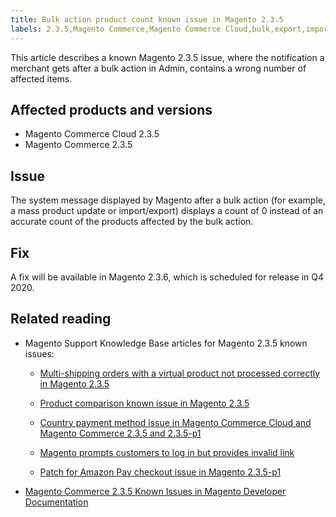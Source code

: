 ```yaml
---
title: Bulk action product count known issue in Magento 2.3.5
labels: 2.3.5,Magento Commerce,Magento Commerce Cloud,bulk,export,import,known issues,mass update,product
---
```


This article describes a known Magento 2.3.5 issue, where the notification a merchant gets after a bulk action in Admin, contains a wrong number of affected items.

## Affected products and versions

* Magento Commerce Cloud 2.3.5
* Magento Commerce 2.3.5

## Issue

The system message displayed by Magento after a bulk action (for example, a mass product update or import/export) displays a count of 0 instead of an accurate count of the products affected by the bulk action.

## Fix

A fix will be available in Magento 2.3.6, which is scheduled for release in Q4 2020.

## Related reading

<ul><li>Magento Support Knowledge Base articles for Magento 2.3.5 known issues:<ul>
<li>
<p title="Multi-shipping orders with a virtual product not processed correctly in Magento 2.3.5"><a href="https://support.magento.com/hc/en-us/articles/360044461831">Multi-shipping orders with a virtual product not processed correctly in Magento 2.3.5</a></p>
</li>
<li><a href="https://support.magento.com/hc/en-us/articles/360043970452">Product comparison known issue in Magento 2.3.5</a></li>
<li>
<p title="Country payment method issue in Magento Commerce Cloud and Magento Commerce 2.3.5 and 2.3.5-p1"><a href="https://support.magento.com/hc/en-us/articles/360043955991">Country payment method issue in Magento Commerce Cloud and Magento Commerce 2.3.5 and 2.3.5-p1</a></p>
</li>
<li>
<p title="Magento prompts customers to log in but provides invalid link"><a href="https://support.magento.com/hc/en-us/articles/360043857372">Magento prompts customers to log in but provides invalid link</a></p>
</li>
<li>
<p title="Patch for Amazon Pay checkout issue in Magento 2.3.5-p1"><a href="https://support.magento.com/hc/en-us/articles/360042646332">Patch for Amazon Pay checkout issue in Magento 2.3.5-p1</a></p>
</li>
</ul>
</li><li><a href="https://devdocs.magento.com/guides/v2.3/release-notes/release-notes-2-3-5-commerce.html#known-issues">Magento Commerce 2.3.5 Known Issues in Magento Developer Documentation</a></li></ul>